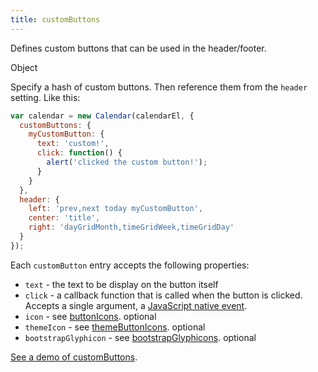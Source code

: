```yaml
---
title: customButtons
---
```


Defines custom buttons that can be used in the header/footer.

<div class='spec' markdown='1'>
Object
</div>

Specify a hash of custom buttons. Then reference them from the `header` setting. Like this:

```js
var calendar = new Calendar(calendarEl, {
  customButtons: {
    myCustomButton: {
      text: 'custom!',
      click: function() {
        alert('clicked the custom button!');
      }
    }
  },
  header: {
    left: 'prev,next today myCustomButton',
    center: 'title',
    right: 'dayGridMonth,timeGridWeek,timeGridDay'
  }
});
```

Each `customButton` entry accepts the following properties:

- `text` - the text to be display on the button itself
- `click` - a callback function that is called when the button is clicked. Accepts a single argument, a [JavaScript native event](https://developer.mozilla.org/en-US/docs/Web/API/UIEvent).
- `icon` - see [buttonIcons](buttonIcons). optional
- `themeIcon` - see [themeButtonIcons](themeButtonIcons). optional
- `bootstrapGlyphicon` - see [bootstrapGlyphicons](bootstrapGlyphicons). optional

[See a demo of customButtons](toolbar-demo).
